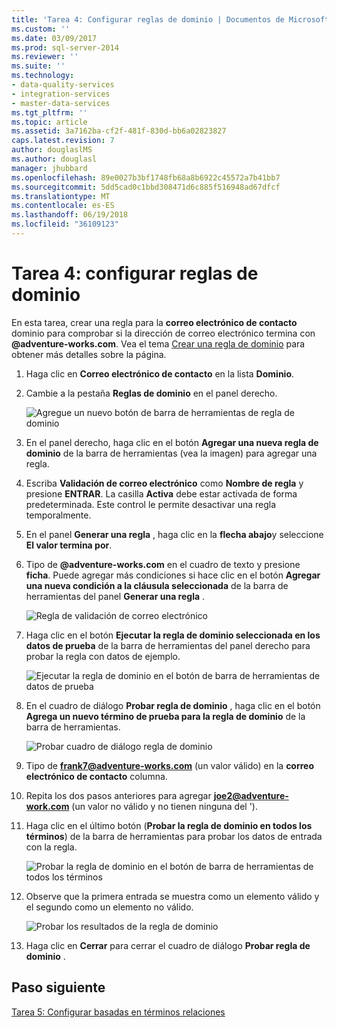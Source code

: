 ```yaml
---
title: 'Tarea 4: Configurar reglas de dominio | Documentos de Microsoft'
ms.custom: ''
ms.date: 03/09/2017
ms.prod: sql-server-2014
ms.reviewer: ''
ms.suite: ''
ms.technology:
- data-quality-services
- integration-services
- master-data-services
ms.tgt_pltfrm: ''
ms.topic: article
ms.assetid: 3a7162ba-cf2f-481f-830d-bb6a02823827
caps.latest.revision: 7
author: douglaslMS
ms.author: douglasl
manager: jhubbard
ms.openlocfilehash: 89e0027b3bf1748fb68a8b6922c45572a7b41bb7
ms.sourcegitcommit: 5dd5cad0c1bbd308471d6c885f516948ad67dfcf
ms.translationtype: MT
ms.contentlocale: es-ES
ms.lasthandoff: 06/19/2018
ms.locfileid: "36109123"
---
```

# <a name="task-4-setting-domain-rules"></a>Tarea 4: configurar reglas de dominio
  En esta tarea, crear una regla para la **correo electrónico de contacto** dominio para comprobar si la dirección de correo electrónico termina con **@adventure-works.com**. Vea el tema [Crear una regla de dominio](http://msdn.microsoft.com/library/hh510397.aspx) para obtener más detalles sobre la página.  
  
1.  Haga clic en **Correo electrónico de contacto** en la lista **Dominio**.  
  
2.  Cambie a la pestaña **Reglas de dominio** en el panel derecho.  
  
     ![Agregue un nuevo botón de barra de herramientas de regla de dominio](../../2014/tutorials/media/et-settingdomainrules-01.jpg "agregar un nuevo botón de barra de herramientas de regla de dominio")  
  
3.  En el panel derecho, haga clic en el botón **Agregar una nueva regla de dominio** de la barra de herramientas (vea la imagen) para agregar una regla.  
  
4.  Escriba **Validación de correo electrónico** como **Nombre de regla** y presione **ENTRAR**. La casilla **Activa** debe estar activada de forma predeterminada. Este control le permite desactivar una regla temporalmente.  
  
5.  En el panel **Generar una regla** , haga clic en la **flecha abajo**y seleccione **El valor termina por**.  
  
6.  Tipo de **@adventure-works.com** en el cuadro de texto y presione **ficha**. Puede agregar más condiciones si hace clic en el botón **Agregar una nueva condición a la cláusula seleccionada** de la barra de herramientas del panel **Generar una regla** .  
  
     ![Regla de validación de correo electrónico](../../2014/tutorials/media/et-settingdomainrules-02.jpg "regla de validación de correo electrónico")  
  
7.  Haga clic en el botón **Ejecutar la regla de dominio seleccionada en los datos de prueba** de la barra de herramientas del panel derecho para probar la regla con datos de ejemplo.  
  
     ![Ejecutar la regla de dominio en el botón de barra de herramientas de datos de prueba](../../2014/tutorials/media/et-settingdomainrules-03.jpg "ejecutar la regla de dominio en el botón de barra de herramientas de datos de prueba")  
  
8.  En el cuadro de diálogo **Probar regla de dominio** , haga clic en el botón **Agrega un nuevo término de prueba para la regla de dominio** de la barra de herramientas.  
  
     ![Probar cuadro de diálogo regla de dominio](../../2014/tutorials/media/et-settingdomainrules-04.jpg "Probar cuadro de diálogo regla de dominio")  
  
9. Tipo de **frank7@adventure-works.com** (un valor válido) en la **correo electrónico de contacto** columna.  
  
10. Repita los dos pasos anteriores para agregar **joe2@adventure-work.com** (un valor no válido y no tienen ninguna del ').  
  
11. Haga clic en el último botón (**Probar la regla de dominio en todos los términos**) de la barra de herramientas para probar los datos de entrada con la regla.  
  
     ![Probar la regla de dominio en el botón de barra de herramientas de todos los términos](../../2014/tutorials/media/et-settingdomainrules-05.jpg "probar la regla de dominio en el botón de barra de herramientas de todos los términos")  
  
12. Observe que la primera entrada se muestra como un elemento válido y el segundo como un elemento no válido.  
  
     ![Probar los resultados de la regla de dominio](../../2014/tutorials/media/et-settingdomainrules-06.jpg "probar los resultados de la regla de dominio")  
  
13. Haga clic en **Cerrar** para cerrar el cuadro de diálogo **Probar regla de dominio** .  
  
## <a name="next-step"></a>Paso siguiente  
 [Tarea 5: Configurar basadas en términos relaciones](../../2014/tutorials/task-5-setting-term-based-relationships.md)  
  
  